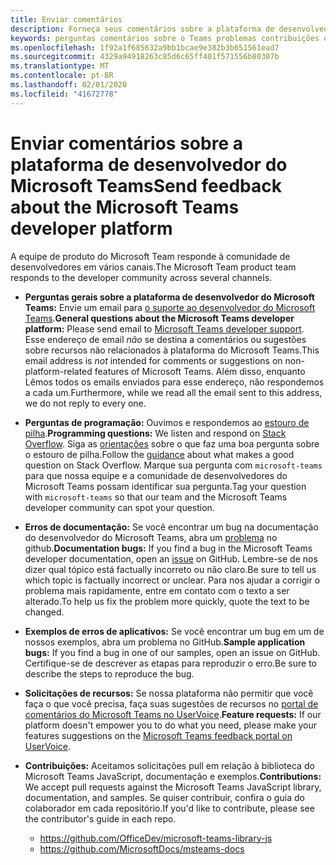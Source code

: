 ```yaml
---
title: Enviar comentários
description: Forneça seus comentários sobre a plataforma de desenvolvedor do Microsoft Teams
keywords: perguntas comentários sobre o Teams problemas contribuições erros
ms.openlocfilehash: 1f92a1f685632a9bb1bcae9e382b3b651561ead7
ms.sourcegitcommit: 4329a94918263c85d6c65ff401f571556b80307b
ms.translationtype: MT
ms.contentlocale: pt-BR
ms.lasthandoff: 02/01/2020
ms.locfileid: "41672778"
---
```

# <a name="send-feedback-about-the-microsoft-teams-developer-platform"></a><span data-ttu-id="972c2-104">Enviar comentários sobre a plataforma de desenvolvedor do Microsoft Teams</span><span class="sxs-lookup"><span data-stu-id="972c2-104">Send feedback about the Microsoft Teams developer platform</span></span>

<span data-ttu-id="972c2-105">A equipe de produto do Microsoft Team responde à comunidade de desenvolvedores em vários canais.</span><span class="sxs-lookup"><span data-stu-id="972c2-105">The Microsoft Team product team responds to the developer community across several channels.</span></span>

- <span data-ttu-id="972c2-106">**Perguntas gerais sobre a plataforma de desenvolvedor do Microsoft Teams:** Envie um email para [o suporte ao desenvolvedor do Microsoft Teams](mailto:microsoftteamsdev@microsoft.com).</span><span class="sxs-lookup"><span data-stu-id="972c2-106">**General questions about the Microsoft Teams developer platform:** Please send email to [Microsoft Teams developer support](mailto:microsoftteamsdev@microsoft.com).</span></span> <span data-ttu-id="972c2-107">Esse endereço de email _não_ se destina a comentários ou sugestões sobre recursos não relacionados à plataforma do Microsoft Teams.</span><span class="sxs-lookup"><span data-stu-id="972c2-107">This email address is _not_ intended for comments or suggestions on non-platform-related features of Microsoft Teams.</span></span> <span data-ttu-id="972c2-108">Além disso, enquanto Lêmos todos os emails enviados para esse endereço, não respondemos a cada um.</span><span class="sxs-lookup"><span data-stu-id="972c2-108">Furthermore, while we read all the email sent to this address, we do not reply to every one.</span></span>

- <span data-ttu-id="972c2-109">**Perguntas de programação:** Ouvimos e respondemos ao [estouro de pilha](http://stackoverflow.com/questions/tagged/microsoft-teams).</span><span class="sxs-lookup"><span data-stu-id="972c2-109">**Programming questions:** We listen and respond on [Stack Overflow](http://stackoverflow.com/questions/tagged/microsoft-teams).</span></span> <span data-ttu-id="972c2-110">Siga as [orientações](http://stackoverflow.com/tour) sobre o que faz uma boa pergunta sobre o estouro de pilha.</span><span class="sxs-lookup"><span data-stu-id="972c2-110">Follow the [guidance](http://stackoverflow.com/tour) about what makes a good question on Stack Overflow.</span></span> <span data-ttu-id="972c2-111">Marque sua pergunta com `microsoft-teams` para que nossa equipe e a comunidade de desenvolvedores do Microsoft Teams possam identificar sua pergunta.</span><span class="sxs-lookup"><span data-stu-id="972c2-111">Tag your question with `microsoft-teams` so that our team and the Microsoft Teams developer community can spot your question.</span></span>

- <span data-ttu-id="972c2-112">**Erros de documentação:** Se você encontrar um bug na documentação do desenvolvedor do Microsoft Teams, abra um [problema](https://github.com/MicrosoftDocs/msteams-docs/issues) no github.</span><span class="sxs-lookup"><span data-stu-id="972c2-112">**Documentation bugs:** If you find a bug in the Microsoft Teams developer documentation, open an [issue](https://github.com/MicrosoftDocs/msteams-docs/issues) on GitHub.</span></span> <span data-ttu-id="972c2-113">Lembre-se de nos dizer qual tópico está factually incorreto ou não claro.</span><span class="sxs-lookup"><span data-stu-id="972c2-113">Be sure to tell us which topic is factually incorrect or unclear.</span></span> <span data-ttu-id="972c2-114">Para nos ajudar a corrigir o problema mais rapidamente, entre em contato com o texto a ser alterado.</span><span class="sxs-lookup"><span data-stu-id="972c2-114">To help us fix the problem more quickly, quote the text to be changed.</span></span>

- <span data-ttu-id="972c2-115">**Exemplos de erros de aplicativos:** Se você encontrar um bug em um de nossos exemplos, abra um problema no GitHub.</span><span class="sxs-lookup"><span data-stu-id="972c2-115">**Sample application bugs:** If you find a bug in one of our samples, open an issue on GitHub.</span></span> <span data-ttu-id="972c2-116">Certifique-se de descrever as etapas para reproduzir o erro.</span><span class="sxs-lookup"><span data-stu-id="972c2-116">Be sure to describe the steps to reproduce the bug.</span></span>

- <span data-ttu-id="972c2-117">**Solicitações de recursos:** Se nossa plataforma não permitir que você faça o que você precisa, faça suas sugestões de recursos no [portal de comentários do Microsoft Teams no UserVoice](https://aka.ms/microsoftteamsplatformsuggestions).</span><span class="sxs-lookup"><span data-stu-id="972c2-117">**Feature requests:** If our platform doesn't empower you to do what you need, please make your features suggestions on the [Microsoft Teams feedback portal on UserVoice](https://aka.ms/microsoftteamsplatformsuggestions).</span></span>

- <span data-ttu-id="972c2-118">**Contribuições:** Aceitamos solicitações pull em relação à biblioteca do Microsoft Teams JavaScript, documentação e exemplos.</span><span class="sxs-lookup"><span data-stu-id="972c2-118">**Contributions:** We accept pull requests against the Microsoft Teams JavaScript library, documentation, and samples.</span></span> <span data-ttu-id="972c2-119">Se quiser contribuir, confira o guia do colaborador em cada repositório.</span><span class="sxs-lookup"><span data-stu-id="972c2-119">If you'd like to contribute, please see the contributor's guide in each repo.</span></span>

  * https://github.com/OfficeDev/microsoft-teams-library-js
  * https://github.com/MicrosoftDocs/msteams-docs
